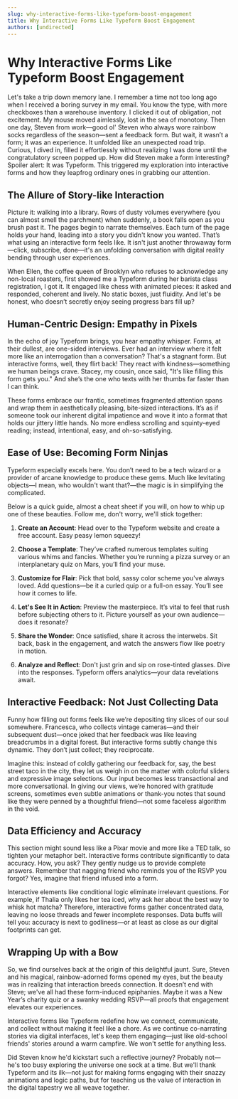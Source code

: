 ```yaml
---
slug: why-interactive-forms-like-typeform-boost-engagement
title: Why Interactive Forms Like Typeform Boost Engagement
authors: [undirected]
---
```



# Why Interactive Forms Like Typeform Boost Engagement

Let's take a trip down memory lane. I remember a time not too long ago when I received a boring survey in my email. You know the type, with more checkboxes than a warehouse inventory. I clicked it out of obligation, not excitement. My mouse moved aimlessly, lost in the sea of monotony. Then one day, Steven from work—good ol' Steven who always wore rainbow socks regardless of the season—sent a feedback form. But wait, it wasn’t a form; it was an experience. It unfolded like an unexpected road trip. Curious, I dived in, filled it effortlessly without realizing I was done until the congratulatory screen popped up. How did Steven make a form interesting? Spoiler alert: It was Typeform. This triggered my exploration into interactive forms and how they leapfrog ordinary ones in grabbing our attention.

## The Allure of Story-like Interaction

Picture it: walking into a library. Rows of dusty volumes everywhere (you can almost smell the parchment) when suddenly, a book falls open as you brush past it. The pages begin to narrate themselves. Each turn of the page holds your hand, leading into a story you didn't know you wanted. That’s what using an interactive form feels like. It isn't just another throwaway form—click, subscribe, done—it's an unfolding conversation with digital reality bending through user experiences.

When Ellen, the coffee queen of Brooklyn who refuses to acknowledge any non-local roasters, first showed me a Typeform during her barista class registration, I got it. It engaged like chess with animated pieces: it asked and responded, coherent and lively. No static boxes, just fluidity. And let's be honest, who doesn’t secretly enjoy seeing progress bars fill up?

## Human-Centric Design: Empathy in Pixels

In the echo of joy Typeform brings, you hear empathy whisper. Forms, at their dullest, are one-sided interviews. Ever had an interview where it felt more like an interrogation than a conversation? That's a stagnant form. But interactive forms, well, they flirt back! They react with kindness—something we human beings crave. Stacey, my cousin, once said, "It's like filling this form gets you." And she’s the one who texts with her thumbs far faster than I can think.

These forms embrace our frantic, sometimes fragmented attention spans and wrap them in aesthetically pleasing, bite-sized interactions. It’s as if someone took our inherent digital impatience and wove it into a format that holds our jittery little hands. No more endless scrolling and squinty-eyed reading; instead, intentional, easy, and oh-so-satisfying.

## Ease of Use: Becoming Form Ninjas

Typeform especially excels here. You don’t need to be a tech wizard or a provider of arcane knowledge to produce these gems. Much like levitating objects—I mean, who wouldn't want that?—the magic is in simplifying the complicated.

Below is a quick guide, almost a cheat sheet if you will, on how to whip up one of these beauties. Follow me, don't worry, we'll stick together:

1. **Create an Account**: Head over to the Typeform website and create a free account. Easy peasy lemon squeezy!

2. **Choose a Template**: They’ve crafted numerous templates suiting various whims and fancies. Whether you’re running a pizza survey or an interplanetary quiz on Mars, you’ll find your muse.

3. **Customize for Flair**: Pick that bold, sassy color scheme you've always loved. Add questions—be it a curled quip or a full-on essay. You’ll see how it comes to life.

4. **Let's See It in Action**: Preview the masterpiece. It’s vital to feel that rush before subjecting others to it. Picture yourself as your own audience—does it resonate?

5. **Share the Wonder**: Once satisfied, share it across the interwebs. Sit back, bask in the engagement, and watch the answers flow like poetry in motion.

6. **Analyze and Reflect**: Don't just grin and sip on rose-tinted glasses. Dive into the responses. Typeform offers analytics—your data revelations await.

## Interactive Feedback: Not Just Collecting Data

Funny how filling out forms feels like we’re depositing tiny slices of our soul somewhere. Francesca, who collects vintage cameras—and their subsequent dust—once joked that her feedback was like leaving breadcrumbs in a digital forest. But interactive forms subtly change this dynamic. They don’t just collect; they reciprocate.

Imagine this: instead of coldly gathering our feedback for, say, the best street taco in the city, they let us weigh in on the matter with colorful sliders and expressive image selections. Our input becomes less transactional and more conversational. In giving our views, we’re honored with gratitude screens, sometimes even subtle animations or thank-you notes that sound like they were penned by a thoughtful friend—not some faceless algorithm in the void.

## Data Efficiency and Accuracy

This section might sound less like a Pixar movie and more like a TED talk, so tighten your metaphor belt. Interactive forms contribute significantly to data accuracy. How, you ask? They gently nudge us to provide complete answers. Remember that nagging friend who reminds you of the RSVP you forgot? Yes, imagine that friend infused into a form.

Interactive elements like conditional logic eliminate irrelevant questions. For example, if Thalia only likes her tea iced, why ask her about the best way to whisk hot matcha? Therefore, interactive forms gather concentrated data, leaving no loose threads and fewer incomplete responses. Data buffs will tell you: accuracy is next to godliness—or at least as close as our digital footprints can get.

## Wrapping Up with a Bow

So, we find ourselves back at the origin of this delightful jaunt. Sure, Steven and his magical, rainbow-adorned forms opened my eyes, but the beauty was in realizing that interaction breeds connection. It doesn’t end with Steve; we've all had these form-induced epiphanies. Maybe it was a New Year’s charity quiz or a swanky wedding RSVP—all proofs that engagement elevates our experiences.

Interactive forms like Typeform redefine how we connect, communicate, and collect without making it feel like a chore. As we continue co-narrating stories via digital interfaces, let's keep them engaging—just like old-school friends' stories around a warm campfire. We won't settle for anything less.

Did Steven know he'd kickstart such a reflective journey? Probably not—he's too busy exploring the universe one sock at a time. But we'll thank Typeform and its ilk—not just for making forms engaging with their snazzy animations and logic paths, but for teaching us the value of interaction in the digital tapestry we all weave together.